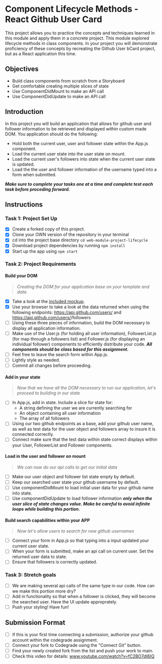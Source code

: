 # Component Lifecycle Methods - React Github User Card

This project allows you to practice the concepts and techniques learned in this module and apply them in a concrete project. This module explored lifecycle methods in class components. In your project you will demonstrate proficiency of these concepts by recreating the Github User bCard project, but as a React application this time.

## Objectives

- Build class components from scratch from a Storyboard
- Get comfortable creating multiple slices of state
- Use ComponentDidMount to make an API call
- Use ComponentDidUpdate to make an API call

## Introduction

In this project you will build an application that allows for github user and follower information to be retrieved and displayed within custom made DOM. You application should do the following:

- Hold both the current user, user and follower state within the App.js component.
- Load the current user state into the user state on mount.
- Load the current user's followers into state when the current user state is updated.
- Load the the user and follower information of the username typed into a form when submitted.

<!-- ![Project Example](project-goals.gif) -->

**_Make sure to complete your tasks one at a time and complete test each task before proceding forward._**

## Instructions

### Task 1: Project Set Up

- [x] Create a forked copy of this project.
- [x] Clone your OWN version of the repository in your terminal
- [x] cd into the project base directory `cd web-module-project-lifecycle`
- [x] Download project dependencies by running `npm install`
- [x] Start up the app using `npm start`

### Task 2: Project Requirements

#### Build your DOM

> _Creating the DOM for your application base on your template and data_

- [x] Take a look at the [included mockup](./card_mockup.png).
- [x] Use your browser to take a look at the data returned when using the following endpoints: https://api.github.com/users/<Your github name> and https://api.github.com/users/<Your github name>/followers
- [ ] Using these three pieces of information, build the DOM necessary to display all application information.
- [ ] Make use of the User.js (for holding all user information), FollowerList.js (for map through a followers list) and Follower.js (for displaying an individual follower) components to efficiently distribute your code. **_All components should be class based for this assignment._**
- [ ] Feel free to leave the search form within App.js.
- [ ] Lightly style as needed.
- [ ] Commit all changes before proceeding.

#### Add in your state

> _Now that we have all the DOM necessary to run our application, let's proceed to building in our state_

- [ ] In App.js, add in state. Include a slice for state for:
  - A string defining the user we are currently searching for
  - An object containing all user information
  - The array of all followers
- [ ] Using our two github endpoints as a base, add your github user name, as well as test data for the user object and followers array to insure it is connected correctly.
- [ ] Connect make sure that the test data within state correct displays within your User, FollowerList and Follower components.

#### Load in the user and follower on mount

> _We can now do our api calls to get our initial data_

- [ ] Make our user object and follower list state empty by default.
- [ ] Keep our searched user state your github username by default.
- [ ] Use componentDidMount to load initial user data for your github name into state.
- [ ] Use componentDidUpdate to load follower information **_only when the user slice of state changes value. Make be careful to avoid infinite loops while building this portion._**

#### Build search capabilities within your APP

> _Now let's allow users to search for new github usernames_

- [ ] Connect your form in App.js so that typing into a input updated your current user state.
- [ ] When your form is submitted, make an api call on current user. Set the returned user data to state.
- [ ] Ensure that followers is correctly updated.

### Task 3: Stretch goals

- [ ] We are making several api calls of the same type in our code. How can we make this portion more dry?
- [ ] Add in functionality so that when a follower is clicked, they will become the searched user. Have the UI update approprately.
- [ ] Push your styling! Have fun!

## Submission Format

- [ ] If this is your first time connecting a submission, authorize your github account within the codegrade assignment.
- [ ] Connect your fork to Codegrade using the "Connect Git" button.
- [ ] Find your newly created fork from the list and push your work to main.
- [ ] Check this video for details: www.youtube.com/watch?v=fC2BO7dI6IQ
